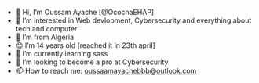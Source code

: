 - 👋 Hi, I’m Oussam Ayache [@OcochaEHAP]
- 👀 I’m interested in Web devlopment, Cybersecurity and everything about tech and computer
- 🏴 I’m from Algeria 
- 😊 I’m 14 years old [reached it in 23th april]
- 🌱 I’m currently learning sass
- 💞️ I’m looking to become a pro at Cybersecurity
- 📫 How to reach me: oussaamayachebbb@outlook.com

<!---
OcochaEHAP/OcochaEHAP is a ✨ special ✨ repository because its `README.md` (this file) appears on your GitHub profile.
You can click the Preview link to take a look at your changes.
--->
